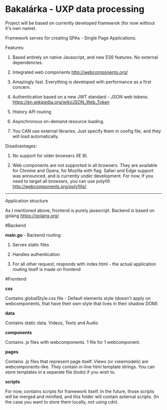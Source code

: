 # Bakalárka - UXP data processing

Project will be based on currently developed framewrok (for now without it's own name).

Framework serves for creating SPAs - Single Page Applications.

Features:

1. Based entirely on native Javascript, and new ES6 features. No external dependencies.

2. Integrated web components http://webcomponents.org/

3. Amazingly fast. Everything is developed with performance as a first concern.

4. Authentication based on a new JWT standard - JSON web tokens. https://en.wikipedia.org/wiki/JSON_Web_Token

5. History API routing

6. Asynchronous on-demand resource loading.

7. You CAN use external libraries. Just specify them in config file, and they will load automatically.


Disadvantages:

1. No support for older browsers (IE 8).

2. Web components are not supported in all browsers. They are available for Chrome and Opera, for Mozilla with flag. Safari and Edge support was announced, and is currently under development. For now, if you need to target all browsers, you can use polyfill http://webcomponents.org/polyfills/

-------------------------------------------------------
Application structure

As I mentioned above, frontend is purely javascript. Backend is based on golang https://golang.org/  

#Backend

**main.go** - Backend routing:

1. Serves static files

2. Handles authentication

3. For all other request, responds with index.html - the actual application routing itself is made on frontend 


#Frontend

**css**

Contains globalStyle.css file - Default elements style (doesn't apply on webcomponents, that have their own style that lives in their shadow DOM)

**data**

Contains static data. Videos, Texts and Audio

**components**

Contains .js files with webcomponents. 1 file for 1 webcomponent.

**pages**

Contains .js files that represent page itself. Views (or viewmodels) are webcomponents-like. They contain in-line html template strings. You can store templates in a separate file (todo) if you wish to.

**scripts**

For now, contains scripts for framework itself. In the future, those scripts will be merged and minified, and this folder will contain external scripts. (In the case you want to store them locally, not using cdn).
